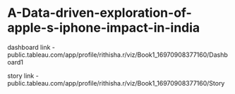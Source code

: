 # A-Data-driven-exploration-of-apple-s-iphone-impact-in-india


dashboard link - public.tableau.com/app/profile/rithisha.r/viz/Book1_16970908377160/Dashboard1


story link - public.tableau.com/app/profile/rithisha.r/viz/Book1_16970908377160/Story
